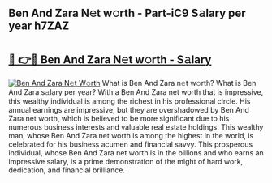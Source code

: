 ## Ben And Zara N𝚎t w𝚘rth - Part-iC9 S𝚊lary per year h7ZAZ

# <h2><a href="http://gc2aze9.nevu.top/?p=Ben+And+Zara">🔗 👉🔴 Ben And Zara N𝚎t w𝚘rth - S𝚊lary</a></h2>

[![Ben And Zara N𝚎t W𝚘rth](https://i.imgur.com/Oavwk0R.jpeg)](http://gc2aze9.nevu.top/?p=Ben+And+Zara)
What is Ben And Zara n𝚎t w𝚘rth? What is Ben And Zara s𝚊lary per year?
With a Ben And Zara net worth that is impressive, this wealthy individual is among the richest in his professional circle. His annual earnings are impressive, but they are overshadowed by Ben And Zara net worth, which is believed to be more significant due to his numerous business interests and valuable real estate holdings. This wealthy man, whose Ben And Zara net worth is among the highest in the world, is celebrated for his business acumen and financial savvy. This prosperous individual, whose Ben And Zara net worth is in the billions and who earns an impressive salary, is a prime demonstration of the might of hard work, dedication, and financial brilliance.
